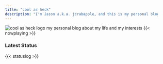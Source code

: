 ```yaml
---
title: "cool as heck"
description: "I'm Jason a.k.a. jcrabapple, and this is my personal blog about my life and my interests."
---
```

<img src="img/logo.png" alt="cool as heck logo" class="my_logo" />
my personal blog about my life and my interests
{{< nowplaying >}}

<h3>Latest Status</h3>
{{< statuslog >}}